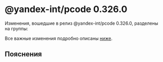 # @yandex-int/pcode 0.326.0

<!-- ЧЕЛОВЕЧЕСКОЕ ВСТУПЛЕНИЕ -->

Изменения, вошедшие в релиз @yandex-int/pcode 0.326.0, разделены на группы:

Все важные изменения подробно описаны [ниже](#Пояснения).

## Пояснения

